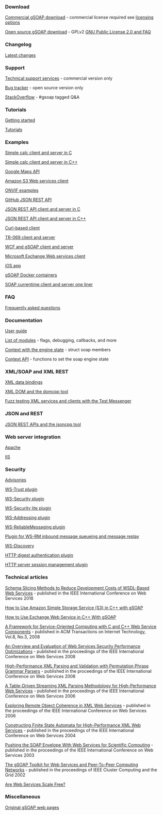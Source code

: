 ### Download

[Commercial gSOAP download](https://www.genivia.com/downloads.html) - commercial license required see [licensing options](https://www.genivia.com/products.html#gsoap)

[Open source gSOAP download](https://sourceforge.net/projects/gsoap2/files/) - GPLv2 [GNU Public License 2.0 and FAQ](https://www.gnu.org/licenses/old-licenses/gpl-2.0-faq.en.html)

### Changelog

[Latest changes](https://www.genivia.com/changelog.html#latest)

### Support

[Technical support services](https://www.genivia.com/inquire/support.php) - commercial version only

[Bug tracker](http://sourceforge.net/p/gsoap2/bugs/) - open source version only

[StackOverflow](http://stackoverflow.com/questions/tagged/gsoap) - #gsoap tagged Q&A

### Tutorials

[Getting started](https://www.genivia.com/dev.html)

[Tutorials](https://www.genivia.com/tutorials.html)

### Examples

[Simple calc client and server in C](https://www.genivia.com/examples/calc/index.html)

[Simple calc client and server in C++](https://www.genivia.com/examples/calc++/index.html)

[Google Maps API](https://www.genivia.com/examples/maps/index.html)

[Amazon S3 Web services client](https://www.genivia.com/examples/aws/index.html)

[ONVIF examples](https://www.genivia.com/examples/onvif/index.html)

[GitHub JSON REST API](https://www.genivia.com/examples/git/index.html)

[JSON REST API client and server in C](https://www.genivia.com/examples/json/index.html)

[JSON REST API client and server in C++](https://www.genivia.com/examples/json++/index.html)

[Curl-based client](https://www.genivia.com/examples/curl/index.html)

[TR-069 client and server](https://www.genivia.com/examples/tr069/index.html)

[WCF and gSOAP client and server](https://www.genivia.com/examples/wcf/index.html)

[Microsoft Exchange Web services client](https://www.genivia.com/examples/ews/index.html)

[iOS app](https://www.genivia.com/examples/ios/index.html)

[gSOAP Docker containers](https://www.genivia.com/examples/docker/index.html)

[SOAP currentime client and server one liner](https://www.genivia.com/examples/time/index.html)

### FAQ

[Frequently asked questions](https://www.genivia.com/resources.html)

### Documentation

[User guide](https://www.genivia.com/doc/guide/html/index.html)

[List of modules](https://www.genivia.com/doc/guide/html/modules.html) - flags, debugging, callbacks, and more

[Context with the engine state](https://www.genivia.com/doc/guide/html/structsoap.html) - struct soap members

[Context API](https://www.genivia.com/doc/guide/html/group__group__context.html) - functions to set the soap engine state

### XML/SOAP and XML REST

[XML data bindings](https://www.genivia.com/doc/databinding/html/index.html)

[XML DOM and the domcpp tool](https://www.genivia.com/doc/dom/html/index.html)

[Fuzz testing XML services and clients with the Test Messenger](https://www.genivia.com/doc/testmsgr/html/index.html)

### JSON and REST

[JSON REST APIs and the jsoncpp tool](https://www.genivia.com/doc/xml-rpc-json/html/index.html)

### Web server integration

[Apache](https://www.genivia.com/doc/apache/html/index.html)

[IIS](https://www.genivia.com/doc/isapi/html/index.html)

### Security

[Advisories](https://www.genivia.com/advisory.html)

[WS-Trust plugin](https://www.genivia.com/doc/wst/html/index.html)

[WS-Security plugin](https://www.genivia.com/doc/wsse/html/wsse.html)

[WS-Security lite plugin](https://www.genivia.com/doc/wsse-lite/html/wsse.html)

[WS-Addressing plugin](https://www.genivia.com/doc/wsa/html/wsa_0.html)

[WS-ReliableMessaging plugin](https://www.genivia.com/doc/wsrm/html/wsrm_0.html)

[Plugin for WS-RM inbound message queueing and message replay](https://www.genivia.com/doc/wsrm/html/mq_0.html)

[WS-Discovery](https://www.genivia.com/doc/wsdd/html/wsdd_0.html)

[HTTP digest authentication plugin](https://www.genivia.com/doc/httpda/html/httpda.html)

[HTTP server session management plugin](https://www.genivia.com/doc/sessions/html/index.html)

### Technical articles

[Schema Slicing Methods to Reduce Development Costs of WSDL-Based Web Services](https://www.genivia.com/slicing.html) - published in the IEEE International Conference on Web Services 2018

[How to Use Amazon Simple Storage Service (S3) in C++ with gSOAP](http://www.codeproject.com/Articles/1108296/How-to-Use-Amazon-Simple-Storage-Service-S-in-Cplu)

[How to Use Exchange Web Service in C++ With gSOAP](https://www.codeproject.com/Articles/1119224/How-to-Use-Exchange-Web-Service-in-Cplusplus-With)

[A Framework for Service-Oriented Computing with C and C++ Web Service Components](https://www.genivia.com/article8.html) - published in ACM Transactions on Internet Technology, Vol.8, No.3, 2008

[An Overview and Evaluation of Web Services Security Performance Optimizations](https://www.genivia.com/article7.html) - published in the proceedings of the IEEE International Conference on Web Services 2008

[High-Performance XML Parsing and Validation with Permutation Phrase Grammar Parsers](https://www.genivia.com/article6.html) - published in the proceedings of the IEEE International Conference on Web Services 2008

[A Table-Driven Streaming XML Parsing Methodology for High-Performance Web Services](https://www.genivia.com/article5.html) - published in the proceedings of the IEEE International Conference on Web Services 2006

[Exploring Remote Object Coherence in XML Web Services](https://www.genivia.com/article4.html) - published in the proceedings of the IEEE International Conference on Web Services 2006

[Constructing Finite State Automata for High-Performance XML Web Services](https://www.genivia.com/article3.html) - published in the proceedings of the IEEE International Conference on Web Services 2004

[Pushing the SOAP Envelope With Web Services for Scientific Computing](https://www.genivia.com/article2.html) - published in the proceedings of the IEEE International Conference on Web Services 2003

[The gSOAP Toolkit for Web Services and Peer-To-Peer Computing Networks](https://www.genivia.com/article1.html) - published in the proceedings of IEEE Cluster Computing and the Grid 2002

[Are Web Services Scale Free?](https://www.genivia.com/powerlaw.html)

### Miscellaneous

[Original gSOAP web pages](https://www.cs.fsu.edu/~engelen/soap.html)
